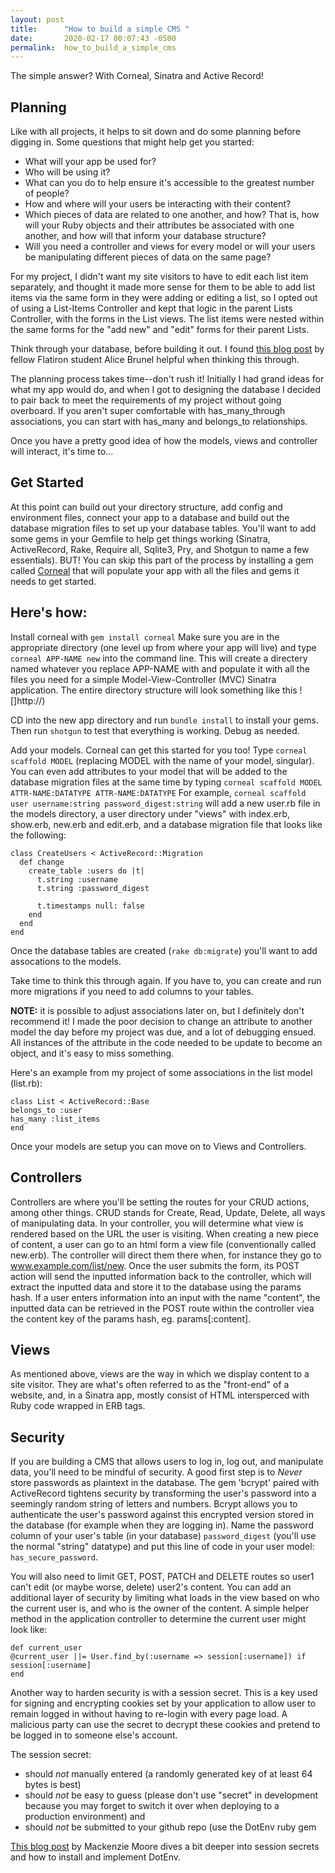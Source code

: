 ```yaml
---
layout: post
title:      "How to build a simple CMS "
date:       2020-02-17 00:07:43 -0500
permalink:  how_to_build_a_simple_cms
---
```


The simple answer? With Corneal, Sinatra and Active Record!

## Planning

Like with all projects, it helps to sit down and do some planning before digging in. Some questions that might help get you started:

* What will your app be used for?
* Who will be using it? 
* What can you do to help ensure it's accessible to the greatest number of people?
* How and where will your users be interacting with their content? 
* Which pieces of data are related to one another, and how? That is, how will your Ruby objects and their attributes be associated with one another, and how will that inform your database structure?
* Will you need a controller and views for every model or will your users be manipulating different pieces of data on the same page? 

For my project, I didn't want my site visitors to have to edit each list item separately, and thought it made more sense for them to be able to add list items via the same form in they were adding or editing a list, so I opted out of using a List-Items Controller and kept that logic in the parent Lists Controller, with the forms in the List views. The list items were nested within the same forms for the "add new" and "edit" forms for their parent Lists.

Think through your database, before building it out. I found [this blog post](https://alicebrunel.github.io/sinatra_portfolio_project_-_database_design) by fellow Flatiron student Alice Brunel helpful when thinking this through.

The planning process takes time--don't rush it! Initially I had grand ideas for what my app would do, and when I got to designing the database I decided to pair back to meet the requirements of my project without going overboard. If you aren't super comfortable with has_many_through associations, you can start with has_many and belongs_to relationships.

Once you have a pretty good idea of how the models, views and controller will interact, it's time to...

## Get Started

At this point can build out your directory structure, add config and environment files, connect your app to a database and build out the database migration files to set up your database tables. You'll want to add some gems in your Gemfile to help get things working (Sinatra, ActiveRecord, Rake, Require all, Sqlite3, Pry, and Shotgun to name a few essentials). BUT! You can skip this part of the process by installing a gem called [Corneal](https://github.com/thebrianemory/corneal) that will populate your app with all the files and gems it needs to get started. 

## Here's how:

Install corneal with `gem install corneal`
Make sure you are in the appropriate directory (one level up from where your app will live) and type `corneal APP-NAME new` into the command line. This will create a directery named whatever you replace APP-NAME with and populate it with all the files you need for a simple Model-View-Controller (MVC) Sinatra application. The entire directory structure will look something like this ![]http://)

CD into the new app directory and run `bundle install` to install your gems.
Then run `shotgun` to test that everything is working. Debug as needed.

Add your models. Corneal can get this started for you too! 
Type `corneal scaffold MODEL` (replacing MODEL with the name of your model, singular). You can even add attributes to your model that will be added to the database migration files at the same time by typing `corneal scaffold MODEL ATTR-NAME:DATATYPE ATTR-NAME:DATATYPE`
For example, `corneal scaffold user username:string password_digest:string` will add a new user.rb file in the models directory, a user directory under "views" with index.erb, show.erb, new.erb and edit.erb, and a database migration file that looks like the following:

```
class CreateUsers < ActiveRecord::Migration
  def change
    create_table :users do |t|
      t.string :username
      t.string :password_digest

      t.timestamps null: false
    end
  end
end
```

Once the database tables are created (`rake db:migrate`) you'll want to add assocations to the models. 

Take time to think this through again. If you have to, you can create and run more migrations if you need to add columns to your tables.

**NOTE:** it is possible to adjust associations later on, but I definitely don't recommend it! I made the poor decision to change an attribute to another model the day before my project was due, and a lot of debugging ensued. All instances of the attribute in the code needed to be update to become an object, and it's easy to miss something.

Here's an example from my project of some associations in the list model (list.rb):

```
class List < ActiveRecord::Base
belongs_to :user
has_many :list_items   
end
```

Once your models are setup you can move on to Views and Controllers.

## Controllers

Controllers are where you'll be setting the routes for your CRUD actions, among other things. CRUD stands for Create, Read, Update, Delete, all ways of manipulating data. In your controller, you will determine what view is rendered based on the URL the user is visiting. When creating a new piece of content, a user can go to an html form a view file (conventionally called new.erb). The controller will direct them there when, for instance they go to www.example.com/list/new.  Once the user submits the form, its POST action will send the inputted information back to the controller, which will extract the inputted data and store it to the database using the params hash. If a user enters information into an input with the name "content", the inputted data can be retrieved in the POST route within the controller viea the content key of the params hash, eg. params[:content].

## Views

As mentioned above, views are the way in which we display content to a site visitor.  They are what's often referred to as the "front-end" of a website, and, in a Sinatra app, mostly consist of HTML intersperced with Ruby code wrapped in ERB tags.

## Security

If you are building a CMS that allows users to log in, log out, and manipulate data, you'll need to be mindful of security. A good first step is to *Never* store passwords as plaintext in the database. The gem 'bcrypt' paired with ActiveRecord tightens security by transforming the user's password into a seemingly random string of letters and numbers. Bcrypt allows you to authenticate the user's password against this encrypted version stored in the database (for example when they are logging in). Name the password column of your user's table (in your database) `password_digest` (you'll use the normal "string" datatype) and put this line of code in your user model: `has_secure_password`.

You will also need to limit GET, POST, PATCH and DELETE routes so user1 can't edit (or maybe worse, delete) user2's content. You can add an additional layer of security by limiting what loads in the view based on who the current user is, and who is the owner of the content. A simple helper method in the application controller to determine the current user might look like:

```
def current_user 
@current_user ||= User.find_by(:username => session[:username]) if session[:username]
end
```

Another way to harden security is with a session secret. 
This is a key used for signing and encrypting cookies set by your application to allow user to remain logged in without  having to re-login with every page load. A malicious party can use the secret to decrypt these cookies and pretend to be logged in to someone else's account.

The session secret:
* should *not* manually entered (a randomly generated key of at least 64 bytes is best)
* should *not* be easy to guess (please don't use "secret" in development because you may forget to switch it over when deploying to a production environment) and 
* should *not* be submitted to your github repo (use the DotEnv ruby gem

[This blog post](https://mackenzie-km.github.io/secure_session_secrets_for_sinatra) by Mackenzie Moore dives a bit deeper into session secrets and how to install and implement DotEnv.


